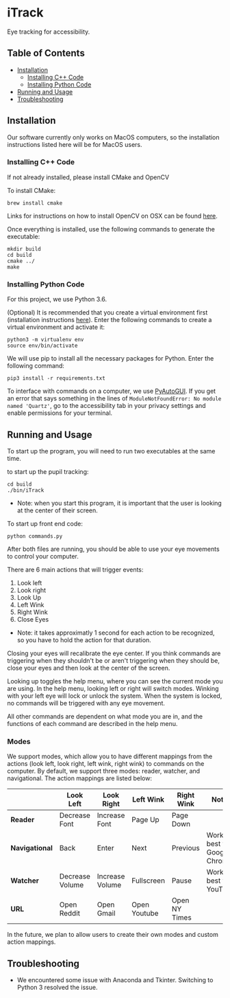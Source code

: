 # iTrack

Eye tracking for accessibility.

## Table of Contents  
   * [Installation](#installation)
      * [Installing C++ Code](#installing-c-code)
      * [Installing Python Code](#installing-python-code)
   * [Running and Usage](#running-and-usage)
   * [Troubleshooting](#troubleshooting)

## Installation

Our software currently only works on MacOS computers, so the installation instructions listed here will be for MacOS users.

### Installing C++ Code

If not already installed, please install CMake and OpenCV

To install CMake:
```
brew install cmake
```

Links for instructions on how to install OpenCV on OSX can be found [here](http://charliegerard.github.io/blog/Installing-OpenCV/).

Once everything is installed, use the following commands to generate the executable:
```
mkdir build
cd build
cmake ../
make
```

### Installing Python Code

For this project, we use Python 3.6.

(Optional) It is recommended that you create a virtual environment first (installation instructions [here](https://packaging.python.org/guides/installing-using-pip-and-virtualenv/)). Enter the following commands to create a virtual environment and activate it:
```
python3 -m virtualenv env
source env/bin/activate
```

We will use pip to install all the necessary packages for Python. Enter the following command:
```
pip3 install -r requirements.txt
```

To interface with commands on a computer, we use [PyAutoGUI](https://github.com/asweigart/pyautogui). If you get an error that says something in the lines of ```ModuleNotFoundError: No module named 'Quartz'```, go to the accessibility tab in your privacy settings and enable permissions for your terminal.

<!--- For Windows and Linux users, you can follow the installation instructions [here](https://pyautogui.readthedocs.io/en/latest/install.html). --->

## Running and Usage

To start up the program, you will need to run two executables at the same time.

to start up the pupil tracking:
```
cd build
./bin/iTrack
```
* Note: when you start this program, it is important that the user is looking at the center of their screen.

To start up front end code:
```
python commands.py
```

After both files are running, you should be able to use your eye movements to control your computer.

There are 6 main actions that will trigger events:
1. Look left
2. Look right
3. Look Up
4. Left Wink
5. Right Wink
6. Close Eyes
* Note: it takes approximatly 1 second for each action to be recognized, so you have to hold the action for that duration.

Closing your eyes will recalibrate the eye center. If you think commands are triggering when they shouldn't be or aren't triggering when they should be, close your eyes and then look at the center of the screen.

Looking up toggles the help menu, where you can see the current mode you are using. In the help menu, looking left or right will switch modes. Winking with your left eye will lock or unlock the system. When the system is locked, no commands will be triggered with any eye movement.

All other commands are dependent on what mode you are in, and the functions of each command are described in the help menu.

### Modes

We support modes, which allow you to have different mappings from the actions (look left, look right, left wink, right wink) to commands on the computer. By default, we support three modes: reader, watcher, and navigational. The action mappings are listed below:

| | Look Left | Look Right | Left Wink | Right Wink | Notes |
| - | - | - | - | - | - |
| **Reader** | Decrease Font | Increase Font | Page Up | Page Down | |
| **Navigational** | Back | Enter | Next | Previous | Works best with Google Chrome. |
| **Watcher** | Decrease Volume | Increase Volume | Fullscreen | Pause | Works best with YouTube. |
| **URL** | Open Reddit | Open Gmail | Open Youtube | Open NY Times | |

In the future, we plan to allow users to create their own modes and custom action mappings.

## Troubleshooting

- We encountered some issue with Anaconda and Tkinter. Switching to Python 3 resolved the issue.
